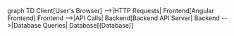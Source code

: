 graph TD
    Client[User's Browser] -->|HTTP Requests| Frontend[Angular Frontend]
    Frontend -->|API Calls| Backend[Backend API Server]
    Backend -->|Database Queries| Database[(Database)]
